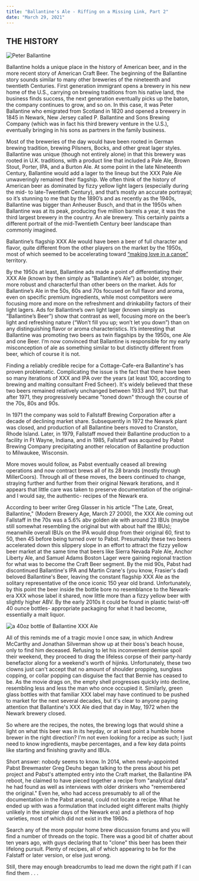 ```yaml
---
title: "Ballantine's Ale - Riffing on a Missing Link, Part 2"
date: "March 29, 2021"
---
```


## THE HISTORY

![Peter Ballantine](https://counterpointbrewingandblending.files.wordpress.com/2021/03/peter_ballantine_1791-1883_portrait.jpg?w=242)

Ballantine holds a unique place in the history of American beer, and in the more recent story of American Craft Beer.  The beginning of the Ballantine story sounds similar to many other breweries of the nineteenth and twentieth Centuries.  First generation immigrant opens a brewery in his new home of the U.S., carrying on brewing traditions from his native land, the business finds success, the next generation eventually picks up the baton, the company continues to grow, and so on.  In this case, it was Peter Ballantine who emigrated from Scotland in 1820 and opened a brewery in 1845 in Newark, New Jersey called P. Ballantine and Sons Brewing Company (which was in fact his third brewery venture in the U.S.), eventually bringing in his sons as partners in the family business.

Most of the breweries of the day would have been rooted in German brewing tradition, brewing Pilsners, Bocks, and other great lager styles.  Ballantine was unique (though not entirely alone) in that this brewery was rooted in U.K. traditions, with a product line that included a Pale Ale, Brown Stout, Porter, IPA, and a Burton Ale.  At some point in the late Nineteenth Century, Ballantine would add a lager to the lineup but the XXX Pale Ale unwaveringly remained their flagship.  We often think of the history of American beer as dominated by fizzy yellow light lagers (especially during the mid- to late-Twentieth Century), and that’s mostly an accurate portrayal; so it’s stunning to me that by the 1890’s and as recently as the 1940s, Ballantine was bigger than Anheuser Busch, and that in the 1950s when Ballantine was at its peak, producing five million barrels a year, it was the third largest brewery in the country.  An ale brewery.  This certainly paints a different portrait of the mid-Twentieth Century beer landscape than commonly imagined.

Ballantine’s flagship XXX Ale would have been a beer of full character and flavor, quite different from the other players on the market by the 1950s, most of which seemed to be accelerating toward [“making love in a canoe”](https://youtu.be/JbxfFOdp-bY) territory.

By the 1950s at least, Ballantine ads made a point of differentiating their XXX Ale (known by then simply as “Ballantine’s Ale”) as bolder, stronger, more robust and characterful than other beers on the market.  Ads for Ballantine’s Ale in the 50s, 60s and 70s focused on full flavor and aroma, even on specific premium ingredients, while most competitors were focusing more and more on the refreshment and drinkability factors of their light lagers.  Ads for Ballantine’s own light lager (known simply as “Ballantine’s Beer”) show that contrast as well, focusing more on the beer’s light and refreshing nature (“Won’t fill you up; won’t let you down”) than on any distinguishing flavor or aroma characteristics.  It’s interesting that Ballantine was promoting two beers as twin flagships by the 1950s, one Ale and one Beer.  I’m now convinced that Ballantine is responsible for my early misconception of ale as something similar to but distinctly different from beer, which of course it is not.

Finding a reliably credible recipe for a Cottage-Cafe-era Ballantine's has proven problematic.  Complicating the issue is the fact that there have been so many iterations of XXX and IPA over the years (at least 100, according to brewing and malting consultant Fred Scheer).  It's widely believed that these two beers remained relatively unchanged between 1933 and 1971, but that after 1971, they progressively became "toned down" through the course of the 70s, 80s and 90s.  

In 1971 the company was sold to Fallstaff Brewing Corporation after a decade of declining market share.  Subsequently in 1972 the Newark plant was closed, and production of all Ballantine beers moved to Cranston, Rhode Island.  Later, in 1979, Fallstaff moved their Ballantine production to a facility in Ft Wayne, Indiana, and in 1985, Fallstaff was acquired by Pabst Brewing Company precipitating another relocation of Ballantine production to Milwaukee, Wisconsin.  

More moves would follow, as Pabst eventually ceased all brewing operations and now contract brews all of its 28 brands (mostly through MillerCoors).  Through all of these moves, the beers continued to change, straying further and further from their original Newark iterations, and it appears that little care was taken to preserve documentation of the original- and I would say, the authentic- recipes of the Newark era.

According to beer writer Greg Glasser in his article "The Late, Great, Ballantine," (Modern Brewery Age, March 27 2000), the XXX Ale coming out Fallstaff in the 70s was a 5.6% abv golden ale with around 23 IBUs (maybe still somewhat resembling the original but with about half the IBUs); meanwhile overall IBUs on the IPA would drop from their original 60, first to 50, then 45 before being turned over to Pabst.  Presumably these two beers accelerated down this slippery slope in an effort to attract the fizzy yellow beer market at the same time that beers like Sierra Nevada Pale Ale, Anchor Liberty Ale, and Samuel Adams Boston Lager were gaining regional traction for what was to become the Craft Beer segment.  By the mid 90s, Pabst had discontinued Ballantine's IPA and Martin Crane's (you know, Frasier's dad) beloved Ballantine's Beer, leaving the constant flagship XXX Ale as the solitary representative of the once iconic 150 year old brand.  Unfortunately, by this point the beer inside the bottle bore no resemblance to the Newark-era XXX whose label it shared, now little more than a fizzy yellow beer with slightly higher ABV.  By the early 2010s it could be found in plastic twist-off 40 ounce bottles- appropriate packaging for what it had become, essentially a malt liquor.

![a 40oz bottle of Ballantine XXX Ale](https://counterpointbrewingandblending.files.wordpress.com/2021/03/ballantine-xxx-ale-bottles-40oz-3-ct.jpg?w=300)


All of this reminds me of a tragic movie I once saw, in which Andrew McCarthy and Jonathan Silverman show up at their boss's beach house, only to find him deceased.  Refusing to let his inconvenient demise spoil their weekend, they proceed to drag the lifeless corpse of their party-hardy benefactor along for a weekend's worth of hijinks.  Unfortunately, these two clowns just can't accept that no amount of shoulder propping, sunglass copping, or collar popping can disguise the fact that Bernie has ceased to be.  As the movie drags on, the empty shell progresses quickly into decline, resembling less and less the man who once occupied it.  Similarly, green glass bottles with that familiar XXX label may have continued to be pushed to market for the next several decades, but it's clear to anyone paying attention that Ballantine's XXX Ale died that day in May, 1972 when the Newark brewery closed.

So where are the recipes, the notes, the brewing logs that would shine a light on what this beer was in its heyday, or at least point a humble home brewer in the right direction?  I'm not even looking for a recipe as such; I just need to know ingredients, maybe percentages, and a few key data points like starting and finishing gravity and IBUs.  

Short answer: nobody seems to know.  In 2014, when newly-appointed Pabst Brewmaster Greg Deuhs began talking to the press about his pet project and Pabst's attempted entry into the Craft market, the Ballantine IPA reboot, he claimed to have pieced together a recipe from "analytical data" he had found as well as interviews with older drinkers who "remembered the original."  Even he, who had access presumably to all of the documentation in the Pabst arsenal, could not locate a recipe.  What he ended up with was a formulation that included eight different malts (highly unlikely in the simpler days of the Newark era) and a plethora of hop varieties, most of which did not exist in the 1960s.

Search any of the more popular home brew discussion forums and you will find a number of threads on the topic.  There was a good bit of chatter about ten years ago, with guys declaring that to "clone" this beer has been their lifelong pursuit.  Plenty of recipes, all of which appearing to be for the Falstaff or later version, or else just wrong.

Still, there may enough breadcrumbs to lead me down the right path if I can find them . . .